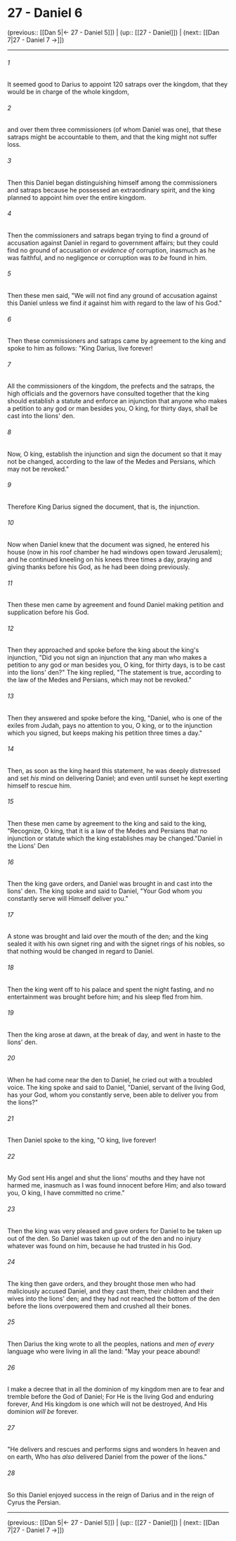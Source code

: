 # 27 - Daniel 6

(previous:: [[Dan 5|← 27 - Daniel 5]]) | (up:: [[27 - Daniel]]) | (next:: [[Dan 7|27 - Daniel 7 →]])

***


###### 1 
It seemed good to Darius to appoint 120 satraps over the kingdom, that they would be in charge of the whole kingdom, 

###### 2 
and over them three commissioners (of whom Daniel was one), that these satraps might be accountable to them, and that the king might not suffer loss. 

###### 3 
Then this Daniel began distinguishing himself among the commissioners and satraps because he possessed an extraordinary spirit, and the king planned to appoint him over the entire kingdom. 

###### 4 
Then the commissioners and satraps began trying to find a ground of accusation against Daniel in regard to government affairs; but they could find no ground of accusation or _evidence of_ corruption, inasmuch as he was faithful, and no negligence or corruption was _to be_ found in him. 

###### 5 
Then these men said, "We will not find any ground of accusation against this Daniel unless we find _it_ against him with regard to the law of his God." 

###### 6 
Then these commissioners and satraps came by agreement to the king and spoke to him as follows: "King Darius, live forever! 

###### 7 
All the commissioners of the kingdom, the prefects and the satraps, the high officials and the governors have consulted together that the king should establish a statute and enforce an injunction that anyone who makes a petition to any god or man besides you, O king, for thirty days, shall be cast into the lions' den. 

###### 8 
Now, O king, establish the injunction and sign the document so that it may not be changed, according to the law of the Medes and Persians, which may not be revoked." 

###### 9 
Therefore King Darius signed the document, that is, the injunction. 

###### 10 
Now when Daniel knew that the document was signed, he entered his house (now in his roof chamber he had windows open toward Jerusalem); and he continued kneeling on his knees three times a day, praying and giving thanks before his God, as he had been doing previously. 

###### 11 
Then these men came by agreement and found Daniel making petition and supplication before his God. 

###### 12 
Then they approached and spoke before the king about the king's injunction, "Did you not sign an injunction that any man who makes a petition to any god or man besides you, O king, for thirty days, is to be cast into the lions' den?" The king replied, "The statement is true, according to the law of the Medes and Persians, which may not be revoked." 

###### 13 
Then they answered and spoke before the king, "Daniel, who is one of the exiles from Judah, pays no attention to you, O king, or to the injunction which you signed, but keeps making his petition three times a day." 

###### 14 
Then, as soon as the king heard this statement, he was deeply distressed and set _his_ mind on delivering Daniel; and even until sunset he kept exerting himself to rescue him. 

###### 15 
Then these men came by agreement to the king and said to the king, "Recognize, O king, that it is a law of the Medes and Persians that no injunction or statute which the king establishes may be changed."Daniel in the Lions' Den 

###### 16 
Then the king gave orders, and Daniel was brought in and cast into the lions' den. The king spoke and said to Daniel, "Your God whom you constantly serve will Himself deliver you." 

###### 17 
A stone was brought and laid over the mouth of the den; and the king sealed it with his own signet ring and with the signet rings of his nobles, so that nothing would be changed in regard to Daniel. 

###### 18 
Then the king went off to his palace and spent the night fasting, and no entertainment was brought before him; and his sleep fled from him. 

###### 19 
Then the king arose at dawn, at the break of day, and went in haste to the lions' den. 

###### 20 
When he had come near the den to Daniel, he cried out with a troubled voice. The king spoke and said to Daniel, "Daniel, servant of the living God, has your God, whom you constantly serve, been able to deliver you from the lions?" 

###### 21 
Then Daniel spoke to the king, "O king, live forever! 

###### 22 
My God sent His angel and shut the lions' mouths and they have not harmed me, inasmuch as I was found innocent before Him; and also toward you, O king, I have committed no crime." 

###### 23 
Then the king was very pleased and gave orders for Daniel to be taken up out of the den. So Daniel was taken up out of the den and no injury whatever was found on him, because he had trusted in his God. 

###### 24 
The king then gave orders, and they brought those men who had maliciously accused Daniel, and they cast them, their children and their wives into the lions' den; and they had not reached the bottom of the den before the lions overpowered them and crushed all their bones. 

###### 25 
Then Darius the king wrote to all the peoples, nations and _men of every_ language who were living in all the land: "May your peace abound! 

###### 26 
I make a decree that in all the dominion of my kingdom men are to fear and tremble before the God of Daniel; For He is the living God and enduring forever, And His kingdom is one which will not be destroyed, And His dominion _will be_ forever. 

###### 27 
"He delivers and rescues and performs signs and wonders In heaven and on earth, Who has _also_ delivered Daniel from the power of the lions." 

###### 28 
So this Daniel enjoyed success in the reign of Darius and in the reign of Cyrus the Persian.

***

(previous:: [[Dan 5|← 27 - Daniel 5]]) | (up:: [[27 - Daniel]]) | (next:: [[Dan 7|27 - Daniel 7 →]])
